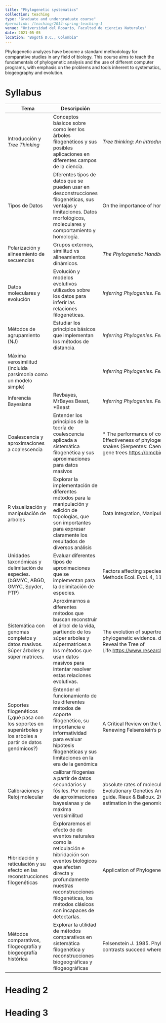 ```yaml
---
title: "Phylogenetic systematics"
collection: teaching
type: "Graduate and undergraduate course"
#permalink: /teaching/2014-spring-teaching-1
venue: "Universidad del Rosario, Facultad de ciencias Naturales"
date: 2021-05-05
location: "Bogotá D.C., Colombia"
---
```


Phylogenetic analyzes have become a standard methodology for comparative studies in any field of biology. This course aims to teach the fundamentals of phylogenetic analysis and the use of different computer programs, with emphasis on the problems and tools inherent to systematics, biogeography and evolution. 

Syllabus
======

| Tema             | Descripción |           Lecturas                                                   |
| --------         | ------ | ------------------------------------------------------------ |
| Introducción y _Tree Thinking_ | Conceptos básicos sobre como leer los árboles filogenéticos y sus posibles aplicaciones en diferentes campos de la ciencia.   | _Tree thinking: An introduction to phylogenetic biology. Baum & Smith. 2012._ Pags. 1-34|
| Tipos de Datos  | Dferentes tipos de datos que se pueden usar en desconstrucciones filogenéticas, sus ventajas y limitaciones. Datos morfológicos, moleculares y comportamiento y homología.  | On the importance of homology in the age of phylogenomics. Springer & Gatesy. 2017. doi.org/10.1080/14772000.2017.1401016 |
| Polarización y alineamiento de secuencias     | Grupos externos, similitud vs alineamientos dinámicos.   | _The Phylogenetic Handbook. Lemey et al., 2009._ Pags. 68-96. |
| Datos moleculares y evolución    | Evolución y modelos evolutivos utilizados sobre los datos para inferir las relaciones filogenéticas.   | _Inferring Phylogenies. Felsenstein. 2004._ Pags. 196-221. _The phylogenetic handbook. Lemey et al. 2009._ Pags. 3-28. |
| Métodos de agrupamiento (NJ)    | Estudiar los principios básicos que implementan los métodos de distancia.  | _Inferring Phylogenies. Felsenstein._ 2004 Pags. 146 - 175. _The phylogenetic handbook. Lemey et al. 2009._ Pags. 142-156 |
| Máxima verosimilitud (incluida parsimonia como un modelo simple)   |    | _Inferring Phylogenies. Felsenstein._ 2004 Pags. 248 - 274 . _The phylogenetic handbook. Lemey et al. 2009._ Pags. 181-196 |
| Inferencia Bayesiana   | Revbayes, MrBayes Beast, *Beast | _Inferring Phylogenies. Felsenstein._ 2004 Pags. 288 - 304  . _The phylogenetic handbook. Lemey et al. 2009._ Pags. 237-265 |
| Coalescencia y aproximaciones a coalescencia    | Entender los principios de la teoría de coalescencia aplicada a sistemática filogenética y sus aproximaciones para datos masivos  | * The performance of coalescent-based species tree estimation methods under models of missing data. Nute et al., 2018 * Effectiveness of phylogenomic data and coalescent species-tree methods for resolving difficult nodes in the phylogeny of advanced snakes (Serpentes: Caenophidia) Pyron et al., 2014 * ASTRAL-III: polynomial time species tree reconstruction from partially resolved gene trees https://bmcbioinformatics.biomedcentral.com/articles/10.1186/s12859-018-2129-y      |
| R visualización y manipulación de arboles   | Explorar la implementación de diferentes métodos para la manipulación y edición de topologías, que son importantes para expresar claramente los resultados de diversos análisis   | Data Integration, Manipulation and Visualization of Phylogenetic Trees. Yu. https://github.com/YuLab-SMU/treedata-book                          |
| Unidades taxonómicas y delimitación de especies. (bGMYC, ABGD, GMYC, Spyder, PTP)| Evaluar diferentes tipos de aproximaciones que se implementan para la delimitación de especies.    | Factors affecting species delimitations with the GMYC model: insights from a butterfly survey. Talavera, G., Dinca, V., and Vila, R. (2013). Methods Ecol. Evol. 4, 1101–1110. doi: 10.1111/2041-210X.12107                         |
| Sistemática con genomas completos y datos masivos. Súper árboles y súper matrices.  | Aproximarnos a diferentes métodos que buscan reconstruir el árbol de la vida, partiendo de los súper arboles y súpermatrices a los métodos que usan datos masivos para intentar resolver estas relaciones evolutivas.   | The evolution of supertrees. Bininda-EmondsR.  P.  2004.    Trends. Ecol. Evol. 19:315–322. Separate  versus combined analysis of phylogenetic evidence. de  Queiroz et al., 1995. Annu. Rev. Ecol. Syst. 26:657–681.Phylogenetic Supertrees: Combining Information to Reveal the Tree of Life.https://www.researchgate.net/publication/236220999_Phylogenetic_Supertrees_Combining_Information_to_Reveal_the_Tree_of_Life                        |
| Soportes filogenéticos (¿qué pasa con los soportes en superárboles y los arboles a partir de datos genómicos?) | Entender el funcionamiento de los diferentes métodos de soporte filogenético, su importancia e informatividad para evaluar hipótesis filogenéticas y sus limitaciones en la era de la genómica   | A Critical Review on the Use of Support Values in Tree Viewers and Bioinformatics Toolkits. Chetz et al. 2017. doi.org/10.1101/035360. Renewing Felsenstein’s phylogenetic bootstrap in the era of big data. Lemoine. 2018. doi.org/10.1038/s41586-018-0043-0                |
| Calibraciones y Reloj molecular  | calibrar filogenias a partir de datos secundarios y fósiles. Por medio de aproximaciones bayesianas y de máxima verosimilitud   | absolute rates of molecular evolution and divergence times in the absence of a molecular clock. Sanderson. 2003.  MEGA6: Molecular Evolutionary Genetics Analysis Version 6.0. Tamura et al., 2013  Inferences from tip‐calibrated phylogenies: a review and a practical guide. Rieux & Balloux. 2016 //doi.org/10.1111/mec.13586    So many genes, so little time: A practical approach to divergence-time estimation in the genomic era. Smith et al. 2018. doi.org/10.1371/journal.pone.0197433                         |
| Hibridación y reticulación y su efecto en las reconstrucciones filogenéticas | Exploraremos el efecto de de eventos naturales como la reticulación e hibridación son eventos biológicos que afectan directa y profundamente nuestras reconstrucciones filogenéticas, los métodos clásicos son incapaces de detectarlas.    | Application of Phylogenetic Networks in Evolutionary Studies Huson & Bryant. 2006. MBE                          |
| Métodos comparativos, filogeografía y biogeografía histórica | Explorar la utilidad de métodos comparativos   en sistemática filogenética y reconstrucciones biogeográficas y filogeográficas   | Felsenstein J. 1985. Phylogenies and the comparative method. Amer. Nat. 125:1-15      Oakley TH, Cunningham CW. 2000. Independent contrasts succeed where ancestral reconstruction fails in a known bacteriophage phylogeny. Evolution 54:397-405                          |







Heading 2
======

Heading 3
======
